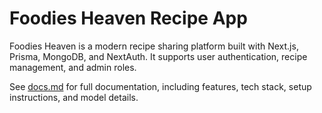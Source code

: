 # Foodies Heaven Recipe App

Foodies Heaven is a modern recipe sharing platform built with Next.js, Prisma, MongoDB, and NextAuth. It supports user authentication, recipe management, and admin roles.

See [docs.md](./docs.md) for full documentation, including features, tech stack, setup instructions, and model details.
